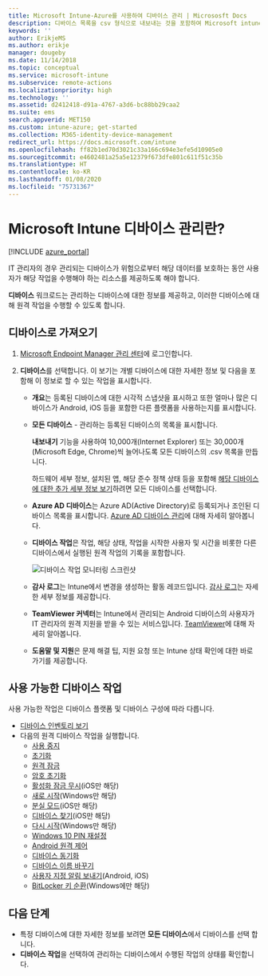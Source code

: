 ```yaml
---
title: Microsoft Intune-Azure를 사용하여 디바이스 관리 | Micrososft Docs
description: 디바이스 목록을 csv 형식으로 내보내는 것을 포함하여 Microsoft intune으로 관리하는 디바이스를 검토하고, Azure Active Directory-조인된 디바이스를 보고, 디바이스에서 동작의 변경 로그를 검토하고, IT 관리자가 원격으로 Android 디바이스의 문제를 해결할 수 있게 TeamViewer 커넥터를 사용하고 디바이스에서 실행할 수 있는 모든 작업을 봅니다.
keywords: ''
author: ErikjeMS
ms.author: erikje
manager: dougeby
ms.date: 11/14/2018
ms.topic: conceptual
ms.service: microsoft-intune
ms.subservice: remote-actions
ms.localizationpriority: high
ms.technology: ''
ms.assetid: d2412418-d91a-4767-a3d6-bc88bb29caa2
ms.suite: ems
search.appverid: MET150
ms.custom: intune-azure; get-started
ms.collection: M365-identity-device-management
redirect_url: https://docs.microsoft.com/intune
ms.openlocfilehash: ff82b1ed70d3021c33a166c694e3efe5d10905e0
ms.sourcegitcommit: e4602481a25a5e12379f673dfe801c611f51c35b
ms.translationtype: HT
ms.contentlocale: ko-KR
ms.lasthandoff: 01/08/2020
ms.locfileid: "75731367"
---
```

# <a name="what-is-microsoft-intune-device-management"></a>Microsoft Intune 디바이스 관리란?

[!INCLUDE [azure_portal](../includes/azure_portal.md)]

IT 관리자의 경우 관리되는 디바이스가 위험으로부터 해당 데이터를 보호하는 동안 사용자가 해당 작업을 수행해야 하는 리소스를 제공하도록 해야 합니다.

**디바이스** 워크로드는 관리하는 디바이스에 대한 정보를 제공하고, 이러한 디바이스에 대해 원격 작업을 수행할 수 있도록 합니다.

## <a name="get-to-your-devices"></a>디바이스로 가져오기

1. [Microsoft Endpoint Manager 관리 센터](https://go.microsoft.com/fwlink/?linkid=2109431)에 로그인합니다.
3. **디바이스**를 선택합니다. 이 보기는 개별 디바이스에 대한 자세한 정보 및 다음을 포함해 이 정보로 할 수 있는 작업을 표시합니다.

   - **개요**는 등록된 디바이스에 대한 시각적 스냅샷을 표시하고 또한 얼마나 많은 디바이스가 Android, iOS 등을 포함한 다른 플랫폼을 사용하는지를 표시합니다.
   - **모든 디바이스** - 관리하는 등록된 디바이스의 목록을 표시합니다.

     **내보내기** 기능을 사용하여 10,000개(Internet Explorer) 또는 30,000개(Microsoft Edge, Chrome)씩 늘어나도록 모든 디바이스의 .csv 목록을 만듭니다.

     하드웨어 세부 정보, 설치된 앱, 해당 준수 정책 상태 등을 포함해 [해당 디바이스에 대한 추가 세부 정보 보기](device-inventory.md)하려면 모든 디바이스를 선택합니다.

   - **Azure AD 디바이스**는 Azure AD(Active Directory)로 등록되거나 조인된 디바이스 목록을 표시합니다. [Azure AD 디바이스 관리](https://docs.microsoft.com/azure/active-directory/device-management-introduction)에 대해 자세히 알아봅니다.
   - **디바이스 작업**은 작업, 해당 상태, 작업을 시작한 사용자 및 시간을 비롯한 다른 디바이스에서 실행된 원격 작업의 기록을 포함합니다.

     ![디바이스 작업 모니터링 스크린샷](./media/device-management/monitor-device-actions.png)

   - **감사 로그**는 Intune에서 변경을 생성하는 활동 레코드입니다. [감사 로그](../fundamentals/monitor-audit-logs.md)는 자세한 세부 정보를 제공합니다.
   - **TeamViewer 커넥터**는 Intune에서 관리되는 Android 디바이스의 사용자가 IT 관리자의 원격 지원을 받을 수 있는 서비스입니다. [TeamViewer](teamviewer-support.md)에 대해 자세히 알아봅니다.
   - **도움말 및 지원**은 문제 해결 팁, 지원 요청 또는 Intune 상태 확인에 대한 바로 가기를 제공합니다.

## <a name="available-device-actions"></a>사용 가능한 디바이스 작업
사용 가능한 작업은 디바이스 플랫폼 및 디바이스 구성에 따라 다릅니다.

- [디바이스 인벤토리 보기](device-inventory.md)
- 다음의 원격 디바이스 작업을 실행합니다.
  - [사용 중지](devices-wipe.md#retire)
  - [초기화](devices-wipe.md#wipe)
  - [원격 잠금](device-remote-lock.md)
  - [암호 초기화](device-passcode-reset.md)
  - [활성화 잠금 무시](device-activation-lock-bypass.md)(iOS만 해당)
  - [새로 시작](device-fresh-start.md)(Windows만 해당)
  - [분실 모드](device-lost-mode.md)(iOS만 해당)
  - [디바이스 찾기](device-locate.md)(iOS만 해당)
  - [다시 시작](device-restart.md)(Windows만 해당)
  - [Windows 10 PIN 재설정](device-windows-pin-reset.md)
  - [Android 원격 제어](teamviewer-support.md)
  - [디바이스 동기화](device-sync.md)
  - [디바이스 이름 바꾸기](device-rename.md)
  - [사용자 지정 알림 보내기](custom-notifications.md#send-a-custom-notification-to-a-single-device)(Android, iOS)
  - [BitLocker 키 순환](../protect/encrypt-devices.md#rotate-bitlocker-recovery-keys)(Windows에만 해당)

## <a name="next-steps"></a>다음 단계

- 특정 디바이스에 대한 자세한 정보를 보려면 **모든 디바이스**에서 디바이스를 선택 합니다.
- **디바이스 작업**을 선택하여 관리하는 디바이스에서 수행된 작업의 상태를 확인합니다.
